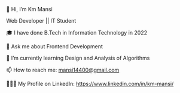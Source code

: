 👋 Hi, I’m Km Mansi

Web Developer || IT Student

🎓 I have done B.Tech in Information Technology in 2022

📣 Ask me about Frontend Development

🌱 I’m currently learning Design and Analysis of Algorithms

📫 How to reach me: mansi14400@gmail.com

🙋🏻‍♂️ My Profile on LinkedIn: https://www.linkedin.com/in/km-mansi/


